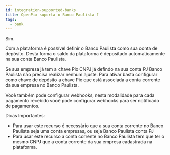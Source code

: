 ```yaml
---
id: integration-supported-banks
title: OpenPix suporta o Banco Paulista ?
tags:
  - bank
---
```


Sim.

Com a plataforma é possível definir o Banco Paulista como sua conta de depósito. Desta forma o saldo da plataforma é depositado automaticamente na sua conta Banco Paulista.

Se sua empresa já tem a chave Pix CNPJ já defindo na sua conta PJ Banco Paulista não precisa realizar nenhum ajuste. Para ativar basta configurar como chave de depósito a chave Pix que está associada a conta corrente da sua empresa no Banco Paulista.

Você também pode configurar webhooks, nesta modalidade para cada pagamento recebido você pode configurar webhooks para ser notificado de pagamentos.

Dicas Importantes:

- Para usar este recurso é necessário que a sua conta corrente no Banco Paulista seja uma conta empresas, ou seja Banco Paulista conta PJ
- Para usar este recurso a conta corrente no Banco Paulista tem que ter o mesmo CNPJ que a conta corrente da sua empresa cadastrada na plataforma.
